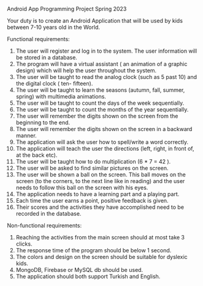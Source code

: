 Android App Programming Project Spring 2023

Your duty is to create an Android Application that will be used by kids between 7-10 years old in the World.

Functional requirements:

1. The user will register and log in to the system. The user information will be stored in a database.
2. The program will have a virtual assistant ( an animation of a graphic design) which will help the user throughout the system.
3. The user will be taught to read the analog clock (such as 5 past 10) and the digital clock ( ten- fifteen).
4. The user will be taught to learn the seasons (autumn, fall, summer, spring) with multimedia animations.
5. The user will be taught to count the days of the week sequentially.
6. The user will be taught to count the months of the year sequentially.
7. The user will remember the digits shown on the screen from the beginning to the end.
8. The user will remember the digits shown on the screen in a backward manner.
9. The application will ask the user how to spell/write a word correctly.
10. The application will teach the user the directions (left, right, in front of, at the back etc).
11. The user will be taught how to do multiplication (6 * 7 = 42 ).
12. The user will be asked to find similar pictures on the screen.
13. The user will be shown a ball on the screen. This ball moves on the screen (to the corners, to the next line like in reading) and the user needs to follow this ball on the screen with his eyes.
14. The application needs to have a learning part and a playing part.
15. Each time the user earns a point, positive feedback is given.
16. Their scores and the activities they have accomplished need to be recorded in the database.

Non-functional requirements:

1. Reaching the activities from the main screen should at most take 3 clicks.
2. The response time of the program should be below 1 second.
3. The colors and design on the screen should be suitable for dyslexic kids.
4. MongoDB, Firebase or MySQL db should be used.
5. The application should both support Turkish and English.
